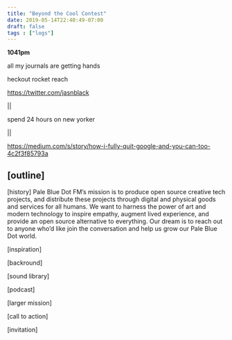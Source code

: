 ```yaml
---
title: "Beyond the Cool Contest"
date: 2019-05-14T22:40:49-07:00
draft: false
tags : ["logs"]
---
```


**1041pm**

all my journals are getting hands



heckout rocket reach


https://twitter.com/jasnblack

||

spend 24 hours on new yorker

||


https://medium.com/s/story/how-i-fully-quit-google-and-you-can-too-4c2f3f85793a

## [outline]

[history]
Pale Blue Dot FM’s mission is to produce open source creative tech projects, and distribute these projects through digital and physical goods and services for all humans. We want to harness the power of art and modern technology to inspire empathy, augment lived experience, and provide an open source alternative to everything. Our dream is to reach out to anyone who’d like join the conversation and help us grow our Pale Blue Dot world.

[inspiration]


[backround]

[sound library]

[podcast]

[larger mission]

[call to action]

[invitation]

